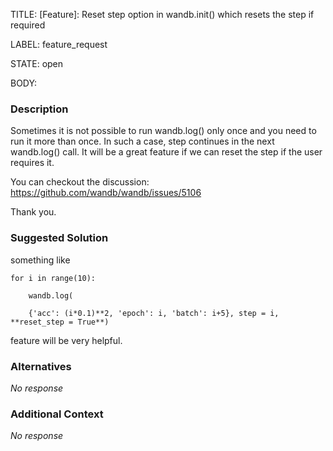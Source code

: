 TITLE:
[Feature]: Reset step option in wandb.init() which resets the step if required

LABEL:
feature_request

STATE:
open

BODY:
### Description

Sometimes it is not possible to run wandb.log() only once and you need to run it more than once. In such a case, step continues in the next wandb.log() call. It will be a great feature if we can reset the step if the user requires it.

You can checkout the discussion:
https://github.com/wandb/wandb/issues/5106

Thank you.

### Suggested Solution

something like 


```
for i in range(10):

    wandb.log(

    {'acc': (i*0.1)**2, 'epoch': i, 'batch': i+5}, step = i, **reset_step = True**)
```

feature will be very helpful.

### Alternatives

_No response_

### Additional Context

_No response_

